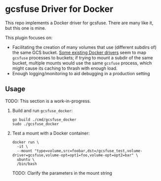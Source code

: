 # gcsfuse Driver for Docker

This repo implements a Docker driver for gcsfuse. There are many like it, but
this one is mine.

This plugin focuses on:

* Facilitating the creation of many volumes that use (different subdirs of) the
  same GCS bucket. [Some existing Docker
  drivers](https://github.com/lorenzleutgeb/docker-volume-gcs/blob/45155d931d8fe4b0492f440257c87e829a1cb537/main.go#L68)
  seem to map `gcsfuse` processes to buckets; if trying to mount a subdir of the
  same bucket, multiple mounts would use the same `gcsfuse` process, which might
  cause its caching to thrash with enough load.
* Enough logging/monitoring to aid debugging in a production setting

## Usage

TODO: This section is a work-in-progress.

1. Build and run `gcsfuse_docker`:

   ```
   go build ./cmd/gcsfuse_docker
   sudo ./gcsfuse_docker
   ```

1. Test a mount with a Docker container:

   ```
   docker run \
     -it \
     --mount "type=volume,src=foobar,dst=/gcsfuse_test,volume-driver=gcsfuse,volume-opt=opt1=foo,volume-opt=opt2=bar" \
     ubuntu \
     /bin/bash
   ```

   TODO: Clarify the parameters in the mount string